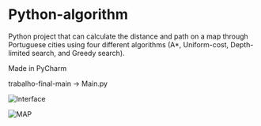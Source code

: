 # Python-algorithm
Python project that can calculate the distance and path on a map through Portuguese cities using four different algorithms (A*, Uniform-cost, Depth-limited search, and Greedy search).

Made in PyCharm

trabalho-final-main -> Main.py


![Interface](https://github.com/Daniel-Valp/Python-algorithm/assets/107590165/41cd43b6-8f12-4640-817a-a08a85dc699b)


![MAP](https://github.com/Daniel-Valp/Python-algorithm/assets/107590165/a2676aa0-efc0-46f8-ab20-aa4ee5c867d9)
